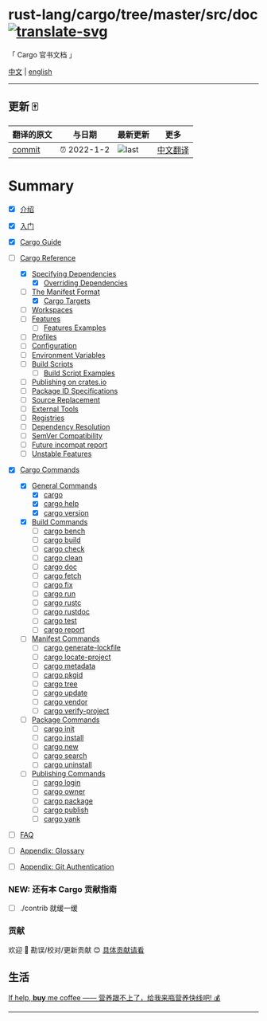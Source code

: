 # rust-lang/cargo/tree/master/src/doc [![translate-svg]][translate-list]

<!-- [![explain]][source] -->

[explain]: http://llever.com/explain.svg
[source]: https://github.com/chinanf-boy/Source-Explain
[translate-svg]: http://llever.com/translate.svg
[translate-list]: https://github.com/chinanf-boy/chinese-translate-list
[size-img]: https://packagephobia.now.sh/badge?p=Name
[size]: https://packagephobia.now.sh/result?p=Name

「 Cargo 官书文档 」

[中文](./readme.md) | [english](https://github.com/rust-lang/cargo/tree/master/src/doc)

---

## 更新 🀄

<!-- doc-templite START generated -->
<!-- repo = 'rust-lang/cargo' -->
<!-- commit = '35e82eb45f10de09e2a4b8e5f15a1c9adbd34680' -->
<!-- time = '2022-1-2' -->

| 翻译的原文 | 与日期      | 最新更新 | 更多                       |
| ---------- | ----------- | -------- | -------------------------- |
| [commit]   | ⏰ 2022-1-2 | ![last]  | [中文翻译][translate-list] |

[last]: https://img.shields.io/github/last-commit/rust-lang/cargo.svg
[commit]: https://github.com/rust-lang/cargo/tree/35e82eb45f10de09e2a4b8e5f15a1c9adbd34680

<!-- doc-templite END generated -->

# Summary

- [x] [介绍](src/index.zh.zh.md)

- [x] [入门](src/getting-started/index.zh.zh.md)

- [x] [Cargo Guide](src/guide/index.zh.zh.md)

- [ ] [Cargo Reference](src/reference/index.zh.md)

  - [x] [Specifying Dependencies](src/reference/specifying-dependencies.zh.zh.md)
    - [x] [Overriding Dependencies](src/reference/overriding-dependencies.zh.md)
  - [ ] [The Manifest Format](src/reference/manifest.zh.md)
    - [x] [Cargo Targets](src/reference/cargo-targets.zh.md)
  - [ ] [Workspaces](src/reference/workspaces.zh.md)
  - [ ] [Features](src/reference/features.zh.md)
    - [ ] [Features Examples](src/reference/features-examples.zh.md)
  - [ ] [Profiles](src/reference/profiles.zh.md)
  - [ ] [Configuration](src/reference/config.zh.md)
  - [ ] [Environment Variables](src/reference/environment-variables.zh.md)
  - [ ] [Build Scripts](src/reference/build-scripts.zh.md)
    - [ ] [Build Script Examples](src/reference/build-script-examples.zh.md)
  - [ ] [Publishing on crates.io](src/reference/publishing.zh.md)
  - [ ] [Package ID Specifications](src/reference/pkgid-spec.zh.md)
  - [ ] [Source Replacement](src/reference/source-replacement.zh.md)
  - [ ] [External Tools](src/reference/external-tools.zh.md)
  - [ ] [Registries](src/reference/registries.zh.md)
  - [ ] [Dependency Resolution](src/reference/resolver.zh.md)
  - [ ] [SemVer Compatibility](src/reference/semver.zh.md)
  - [ ] [Future incompat report](src/reference/future-incompat-report.zh.md)
  - [ ] [Unstable Features](src/reference/unstable.zh.md)

- [x] [Cargo Commands](src/commands/index.zh.md)

  - [x] [General Commands](src/commands/general-commands.zh.md)
    - [x] [cargo](src/commands/cargo.zh.md)
    - [x] [cargo help](src/commands/cargo-help.zh.md)
    - [x] [cargo version](src/commands/cargo-version.zh.md)
  - [x] [Build Commands](src/commands/build-commands.zh.md)
    - [ ] [cargo bench](src/commands/cargo-bench.zh.md)
    - [ ] [cargo build](src/commands/cargo-build.zh.md)
    - [ ] [cargo check](src/commands/cargo-check.zh.md)
    - [ ] [cargo clean](src/commands/cargo-clean.zh.md)
    - [ ] [cargo doc](src/commands/cargo-doc.zh.md)
    - [ ] [cargo fetch](src/commands/cargo-fetch.zh.md)
    - [ ] [cargo fix](src/commands/cargo-fix.zh.md)
    - [ ] [cargo run](src/commands/cargo-run.zh.md)
    - [ ] [cargo rustc](src/commands/cargo-rustc.zh.md)
    - [ ] [cargo rustdoc](src/commands/cargo-rustdoc.zh.md)
    - [ ] [cargo test](src/commands/cargo-test.zh.md)
    - [ ] [cargo report](src/commands/cargo-report.zh.md)
  - [ ] [Manifest Commands](src/commands/manifest-commands.zh.md)
    - [ ] [cargo generate-lockfile](src/commands/cargo-generate-lockfile.zh.md)
    - [ ] [cargo locate-project](src/commands/cargo-locate-project.zh.md)
    - [ ] [cargo metadata](src/commands/cargo-metadata.zh.md)
    - [ ] [cargo pkgid](src/commands/cargo-pkgid.zh.md)
    - [ ] [cargo tree](src/commands/cargo-tree.zh.md)
    - [ ] [cargo update](src/commands/cargo-update.zh.md)
    - [ ] [cargo vendor](src/commands/cargo-vendor.zh.md)
    - [ ] [cargo verify-project](src/commands/cargo-verify-project.zh.md)
  - [ ] [Package Commands](src/commands/package-commands.zh.md)
    - [ ] [cargo init](src/commands/cargo-init.zh.md)
    - [ ] [cargo install](src/commands/cargo-install.zh.md)
    - [ ] [cargo new](src/commands/cargo-new.zh.md)
    - [ ] [cargo search](src/commands/cargo-search.zh.md)
    - [ ] [cargo uninstall](src/commands/cargo-uninstall.zh.md)
  - [ ] [Publishing Commands](src/commands/publishing-commands.zh.md)
    - [ ] [cargo login](src/commands/cargo-login.zh.md)
    - [ ] [cargo owner](src/commands/cargo-owner.zh.md)
    - [ ] [cargo package](src/commands/cargo-package.zh.md)
    - [ ] [cargo publish](src/commands/cargo-publish.zh.md)
    - [ ] [cargo yank](src/commands/cargo-yank.zh.md)

- [ ] [FAQ](src/faq.zh.md)
- [ ] [Appendix: Glossary](src/appendix/glossary.zh.md)
- [ ] [Appendix: Git Authentication](src/appendix/git-authentication.zh.md)


### NEW: 还有本 Cargo 贡献指南

- [ ] ./contrib 就缓一缓

### 贡献

欢迎 👏 勘误/校对/更新贡献 😊 [具体贡献请看](https://github.com/chinanf-boy/chinese-translate-list#贡献)

## 生活

[If help, **buy** me coffee —— 营养跟不上了，给我来瓶营养快线吧! 💰](https://github.com/chinanf-boy/live-need-money)

---

